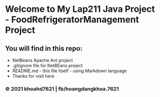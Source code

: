 # Welcome to My Lap211 Java Project -  FoodRefrigeratorManagement Project

## You will find in this repo:

* NetBeans Apache Ant project
* .gitignore file for NetBEans project
* README.md - this file itself - using Markdown language
* Thanks for visit here

### © 2021 khoahd7621 | fb/hoangdangkhoa.7621